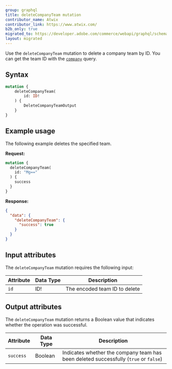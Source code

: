```yaml
---
group: graphql
title: deleteCompanyTeam mutation
contributor_name: Atwix
contributor_link: https://www.atwix.com/
b2b_only: true
migrated_to: https://developer.adobe.com/commerce/webapi/graphql/schema/b2b/company/mutations/delete-team/
layout: migrated
---
```


Use the `deleteCompanyTeam` mutation to delete a company team by ID. You can get the team ID with the [`company`]({{page.baseurl}}/graphql/queries/company.html) query.

## Syntax

```graphql
mutation {
    deleteCompanyTeam(
        id: ID!
    ) {
        DeleteCompanyTeamOutput
    }
}
```

## Example usage

The following example deletes the specified team.

**Request:**

```graphql
mutation {
  deleteCompanyTeam(
    id: "Mg=="
  ) {
    success
  }
}
```

**Response:**

```json
{
  "data": {
    "deleteCompanyTeam": {
      "success": true
    }
  }
}
```

## Input attributes

The `deleteCompanyTeam` mutation requires the following input:

Attribute |  Data Type | Description
--- | --- | ---
`id` | ID! | The encoded team ID to delete

## Output attributes

The `deleteCompanyTeam` mutation returns a Boolean value that indicates whether the operation was successful.

Attribute |  Data Type | Description
--- | --- | ---
`success` | Boolean | Indicates whether the company team has been deleted successfully (`true` or `false`)
